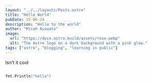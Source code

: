 ```yaml
---
layout: "../../layouts/Posts.astro"
title: "Hello World"
pubDate: 25-06-24
description: "Hello to the world"
author: "Micah Asowata"
image:
  url: "https://docs.astro.build/assets/rose.webp"
  alt: "The Astro logo on a dark background with a pink glow."
tags: ["astro", "blogging", "learning in public"]
---
```


Isn't it cool

```go

fmt.Println("hello")
```

